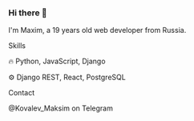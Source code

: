 ### Hi there 👋

I'm Maxim, a 19 years old web developer from Russia.

Skills

🔥 Python, JavaScript, Django

⚙️ Django REST, React, PostgreSQL

Contact

@Kovalev_Maksim on Telegram

<!--
**thelaim/thelaim** is a ✨ _special_ ✨ repository because its `README.md` (this file) appears on your GitHub profile.

Here are some ideas to get you started:

- 🔭 I’m currently working on ...
- 🌱 I’m currently learning ...
- 👯 I’m looking to collaborate on ...
- 🤔 I’m looking for help with ...
- 💬 Ask me about ...
- 📫 How to reach me: ...
- 😄 Pronouns: ...
- ⚡ Fun fact: ...
-->
